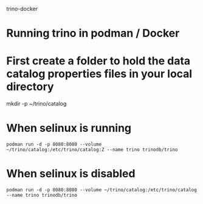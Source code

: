 trino-docker
# Running trino in podman / Docker

# First create a folder to hold the data catalog properties files in your local directory
mkdir -p ~/trino/catalog

# When selinux is running
```podman run -d -p 8080:8080 --volume ~/trino/catalog:/etc/trino/catalog:Z --name trino trinodb/trino```

# When selinux is disabled
```podman run -d -p 8080:8080 --volume ~/trino/catalog:/etc/trino/catalog --name trino trinodb/trino```
